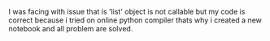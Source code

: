 I was facing with issue that is 'list' object is not callable but my code is correct because i tried on online python compiler thats why i created a new notebook and all problem are solved.
